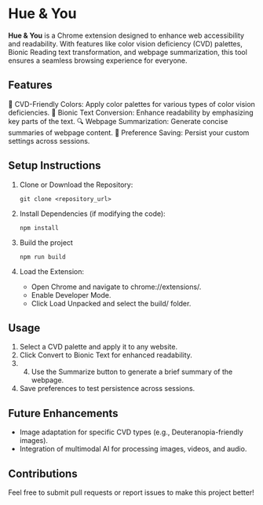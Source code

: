 # Hue & You

**Hue & You** is a Chrome extension designed to enhance web accessibility and readability. With features like color vision deficiency (CVD) palettes, Bionic Reading text transformation, and webpage summarization, this tool ensures a seamless browsing experience for everyone.

## Features
🌈 CVD-Friendly Colors: Apply color palettes for various types of color vision deficiencies.
📝 Bionic Text Conversion: Enhance readability by emphasizing key parts of the text.
🔍 Webpage Summarization: Generate concise summaries of webpage content.
💾 Preference Saving: Persist your custom settings across sessions.

## Setup Instructions
  1. Clone or Download the Repository:
     ```
     git clone <repository_url>
     ```

  3. Install Dependencies (if modifying the code):
     ```
     npm install
     ```
  4. Build the project
     ```
     npm run build
     ```
  

  5. Load the Extension:
      - Open Chrome and navigate to chrome://extensions/.
      - Enable Developer Mode.
      - Click Load Unpacked and select the build/ folder.
    
## Usage
1. Select a CVD palette and apply it to any website.
2. Click Convert to Bionic Text for enhanced readability.
3. 4. Use the Summarize button to generate a brief summary of the webpage.
5. Save preferences to test persistence across sessions.


## Future Enhancements
- Image adaptation for specific CVD types (e.g., Deuteranopia-friendly images).
- Integration of multimodal AI for processing images, videos, and audio.

## Contributions
Feel free to submit pull requests or report issues to make this project better!
